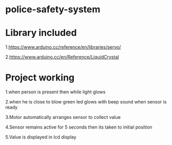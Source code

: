 # police-safety-system

# Library included
1.https://www.arduino.cc/reference/en/libraries/servo/ 

2.https://www.arduino.cc/en/Reference/LiquidCrystal

# Project working
1.when person is present then while light glows

2.when he is close to blow green led glows with beep sound when sensor is ready

3.Motor automatically arranges sensor to collect value

4.Sensor remains active for 5 seconds then its taken to initial position

5.Value is displayed in lcd display
